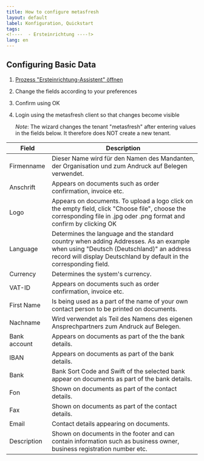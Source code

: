 ```yaml
---
title: How to configure metasfresh
layout: default
label: Konfiguration, Quickstart
tags: 
<!----  - Ersteinrichtung ----!>
lang: en
---
```

## Configuring Basic Data

1. [Prozess "Ersteinrichtung-Assistent" öffnen](Wie_finde_und_öffne_ich_ein_Fenster) 
1. Change the fields according to your preferences
1. Confirm using OK
1. Login using the metasfresh client so that changes become visible

	*Note*: The wizard changes the tenant "metasfresh" after entering values in the fields below. It therefore does NOT create a new tenant.

Field|Description
---|---
Firmenname	| Dieser Name wird für den Namen des Mandanten, der Organisation und zum Andruck auf Belegen verwendet.
Anschrift|	Appears on documents such as order confirmation, invoice etc.
Logo	| Appears on documents. To upload a logo click on the empty field, click "Choose file", choose the corresponding file in .jpg oder .png format and confirm by clicking OK
Language|Determines the language and the standard country when adding Addresses. As an example when using "Deutsch (Deutschland)" an address record will display Deutschland by default in the corresponding field.
Currency | Determines the system's currency.
VAT-ID	| Appears on documents such as order confirmation, invoice etc.
First Name| Is being used as a part of the name of your own contact person to be printed on documents.
Nachname|Wird verwendet als Teil des Namens des eigenen Ansprechpartners zum Andruck auf Belegen.
Bank account|Appears on documents as part of the the bank details.
IBAN |Appears on documents as part of the bank details.
Bank|Bank Sort Code and Swift of the selected bank appear on documents as part of the bank details.
Fon|Shown on documents as part of the contact details.
Fax|Shown on documents as part of the contact details.
Email|Contact details appearing on documents.
Description|Shown on documents in the footer and can contain information such as business owner, business registration number etc.
